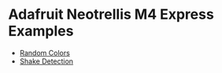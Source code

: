 # Adafruit Neotrellis M4 Express Examples

* [Random Colors](code/random_colors.py)
* [Shake Detection](code/shake_detection.py)

